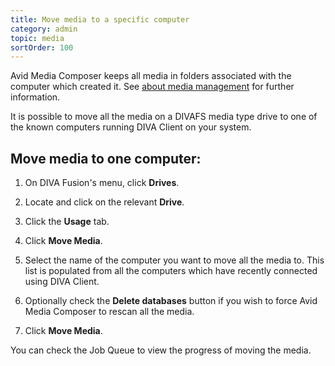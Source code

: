 ```yaml
---
title: Move media to a specific computer
category: admin
topic: media
sortOrder: 100
---
```


Avid Media Composer keeps all media in folders associated with the computer which created it.
See [about media management](/v3/admin/about-media-management.html) for further information.

It is possible to move all the media on a DIVAFS media type drive to one of the known computers running DIVA Client on your system.

## Move media to one computer:

1. On DIVA Fusion's menu, click **Drives**.

1. Locate and click on the relevant **Drive**.

1. Click the **Usage** tab.

1. Click **Move Media**.

1. Select the name of the computer you want to move all the media to. This list is populated from all the computers which have recently connected using DIVA Client.

1. Optionally check the **Delete databases** button if you wish to force Avid Media Composer to rescan all the media.

1. Click **Move Media**.

You can check the Job Queue to view the progress of moving the media.
